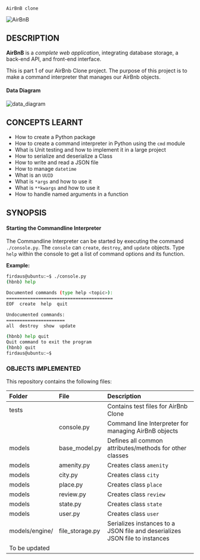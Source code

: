 ```

AirBnB clone

```

![AirBnB](assets/hbnb_logo.png)

## DESCRIPTION

**AirBnB** is a *complete web application*, integrating database storage, a back-end API, and front-end interface.

This is part 1 of our AirBnb Clone project. The purpose of this project is to make a command interpreter that manages our AirBnb objects.

#### Data Diagram

![data_diagram](assets/data_diagram.jpg)

## CONCEPTS LEARNT

-    How to create a Python package
-    How to create a command interpreter in Python using the `cmd` module
-    What is Unit testing and how to implement it in a large project
-    How to serialize and deserialize a Class
-    How to write and read a JSON file
-    How to manage `datetime`
-    What is an `UUID`
-    What is `*args` and how to use it
-    What is `**kwargs` and how to use it
-    How to handle named arguments in a function

## SYNOPSIS

#### Starting the Commandline Interpreter
The Commandline Interpreter can be started by executing the command `./console.py`. The `console` can `create`, `destroy`, and `update` objects. Type `help` within the console to get a list of command options and its function.

**Example:**
```bash
firdaus@ubuntu:~$ ./console.py
(hbnb) help

Documented commands (type help <topic>):
========================================
EOF  create  help  quit

Undocumented commands:
======================
all  destroy  show  update

(hbnb) help quit
Quit command to exit the program
(hbnb) quit
firdaus@ubuntu:~$
```
### OBJECTS IMPLEMENTED
This repository contains the following files:

| Folder | File | Description |
| :--- | :--- | :--- |
| tests |  | Contains test files for AirBnb Clone |
|  | console.py | Command line Interpreter for managing AirBnB objects |
| models | base_model.py | Defines all common attributes/methods for other classes |
| models | amenity.py | Creates class `amenity` |
| models | city.py | Creates class `city` |
| models | place.py | Creates class `place` |
| models | review.py | Creates class `review` |
| models | state.py | Creates class `state` |
| models | user.py | Creates class `user` |
| models/engine/ | file_storage.py | Serializes instances to a JSON file and deserializes JSON file to instances |
| To be updated |
